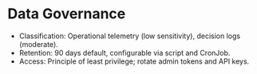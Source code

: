 # Data Governance

- Classification: Operational telemetry (low sensitivity), decision logs (moderate).
- Retention: 90 days default, configurable via script and CronJob.
- Access: Principle of least privilege; rotate admin tokens and API keys.
